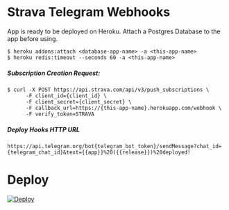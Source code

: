# Strava Telegram Webhooks

App is ready to be deployed on Heroku. Attach a Postgres Database to the app before using.

```
$ heroku addons:attach <database-app-name> -a <this-app-name>
$ heroku redis:timeout --seconds 60 -a <this-app-name>
```

##### Subscription Creation Request:
```
$ curl -X POST https://api.strava.com/api/v3/push_subscriptions \
      -F client_id={client_id} \
      -F client_secret={client_secret} \
      -F callback_url=https://{this-app-name}.herokuapp.com/webhook \
      -F verify_token=STRAVA
```

##### Deploy Hooks HTTP URL
```
https://api.telegram.org/bot{telegram_bot_token}/sendMessage?chat_id={telegram_chat_id}&text={{app}}%20({{release}})%20deployed!
```

# Deploy
[![Deploy](https://www.herokucdn.com/deploy/button.svg)](https://heroku.com/deploy?template=https://github.com/panchambharadwaj/strava-telegram-webhooks)